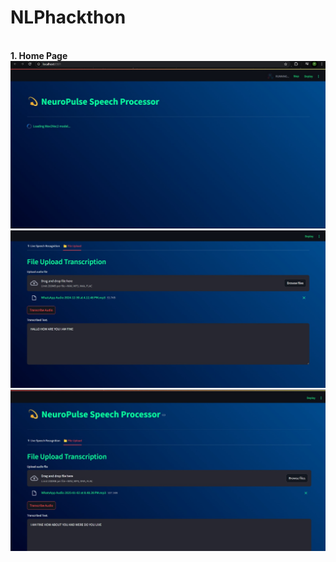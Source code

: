 # NLPhackthon
<br><b>1. Home Page 
   <br>
   <img src="assets/1.jpg">
   <img src="assets/1 (2).jpg">
   <img src="assets/1 (3).jpg">
   <br>
